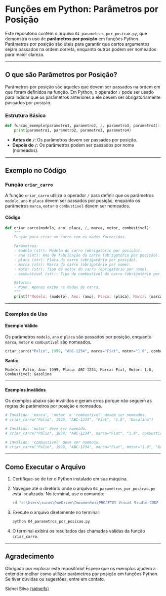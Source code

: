 # Funções em Python: Parâmetros por Posição

Este repositório contém o arquivo `04_parametros_por_posicao.py`, que demonstra o uso de **parâmetros por posição** em funções Python. Parâmetros por posição são úteis para garantir que certos argumentos sejam passados na ordem correta, enquanto outros podem ser nomeados para maior clareza.

---

## O que são Parâmetros por Posição?

Parâmetros por posição são aqueles que devem ser passados na ordem em que foram definidos na função. Em Python, o operador `/` pode ser usado para indicar que os parâmetros anteriores a ele devem ser obrigatoriamente passados por posição.

### Estrutura Básica

```python
def funcao_exemplo(parametro1, parametro2, /, parametro3, parametro4):
    print(parametro1, parametro2, parametro3, parametro4)
```

- **Antes do `/`**: Os parâmetros devem ser passados por posição.
- **Depois do `/`**: Os parâmetros podem ser passados por nome (nomeados).

---

## Exemplo no Código

### Função `criar_carro`

A função `criar_carro` utiliza o operador `/` para definir que os parâmetros `modelo`, `ano` e `placa` devem ser passados por posição, enquanto os parâmetros `marca`, `motor` e `combustivel` devem ser nomeados.

#### Código

```python
def criar_carro(modelo, ano, placa, /, marca, motor, combustivel):
    """
    Função para criar um carro com os dados fornecidos.

    Parâmetros:
    - modelo (str): Modelo do carro (obrigatório por posição).
    - ano (int): Ano de fabricação do carro (obrigatório por posição).
    - placa (str): Placa do carro (obrigatório por posição).
    - marca (str): Marca do carro (obrigatório por nome).
    - motor (str): Tipo de motor do carro (obrigatório por nome).
    - combustivel (str): Tipo de combustível do carro (obrigatório por nome).

    Retorno:
    - None. Apenas exibe os dados do carro.
    """
    print(f"Modelo: {modelo}, Ano: {ano}, Placa: {placa}, Marca: {marca}, Motor: {motor}, Combustível: {combustivel}")
```

---

### Exemplos de Uso

#### Exemplo Válido

Os parâmetros `modelo`, `ano` e `placa` são passados por posição, enquanto `marca`, `motor` e `combustivel` são nomeados.

```python
criar_carro("Palio", 1999, "ABC-1234", marca="Fiat", motor="1.0", combustivel="Gasolina")
```

**Saída:**

```plaintext
Modelo: Palio, Ano: 1999, Placa: ABC-1234, Marca: Fiat, Motor: 1.0, Combustível: Gasolina
```

---

#### Exemplos Inválidos

Os exemplos abaixo são inválidos e geram erros porque não seguem as regras de parâmetros por posição e nomeados.

```python
# Inválido: 'marca', 'motor' e 'combustivel' devem ser nomeados.
# criar_carro("Palio", 1999, "ABC-1234", "Fiat", "1.0", "Gasolina")

# Inválido: 'motor' deve ser nomeado.
# criar_carro("Palio", 1999, "ABC-1234", marca="Fiat", "1.0", combustivel="Gasolina")

# Inválido: 'combustivel' deve ser nomeado.
# criar_carro("Palio", 1999, "ABC-1234", marca="Fiat", motor="1.0", "Gasolina")
```

---

## Como Executar o Arquivo

1. Certifique-se de ter o Python instalado em sua máquina.
2. Navegue até o diretório onde o arquivo `04_parametros_por_posicao.py` está localizado. No terminal, use o comando:

   ```bash
   cd "c:\Users\sucos\OneDrive\Documentos\PROJETOS Visual Studio CODE 2025\AULA 5 VS\Python\Python_11\Estrutura de Dados\funções python_ parte 02\parâmetros por posição"
   ```

3. Execute o arquivo diretamente no terminal:

   ```bash
   python 04_parametros_por_posicao.py
   ```

4. O terminal exibirá os resultados das chamadas válidas da função `criar_carro`.

---

## Agradecimento

Obrigado por explorar este repositório! Espero que os exemplos ajudem a entender melhor como utilizar parâmetros por posição em funções Python. Se tiver dúvidas ou sugestões, entre em contato.

Sidnei Silva [(sidneifs)](https://github.com/sidneifs)
